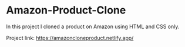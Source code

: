 ﻿# Amazon-Product-Clone

In this project I cloned a product on Amazon using HTML and CSS only. 

Project link: https://amazoncloneproduct.netlify.app/
